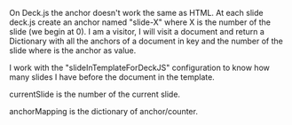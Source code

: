 On Deck.js the anchor doesn't work the same as HTML. 
At each slide deck.js create an anchor named "slide-X" where X is the number of the slide (we begin at 0). 
I am a visitor, I will visit a document and return a Dictionary with all the anchors of a document in key and the number of the slide where is the anchor as value.

I work with the "slideInTemplateForDeckJS" configuration to know how many slides I have before the document in the template.

currentSlide is the number of the current slide.

anchorMapping is the dictionary of anchor/counter.
